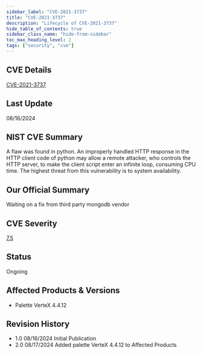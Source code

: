 ```yaml
---
sidebar_label: "CVE-2021-3737"
title: "CVE-2021-3737"
description: "Lifecycle of CVE-2021-3737"
hide_table_of_contents: true
sidebar_class_name: "hide-from-sidebar"
toc_max_heading_level: 2
tags: ["security", "cve"]
---
```


## CVE Details

[CVE-2021-3737](https://nvd.nist.gov/vuln/detail/CVE-2021-3737)

## Last Update

08/16/2024

## NIST CVE Summary

A flaw was found in python. An improperly handled HTTP response in the HTTP client code of python may allow a remote
attacker, who controls the HTTP server, to make the client script enter an infinite loop, consuming CPU time. The
highest threat from this vulnerability is to system availability.

## Our Official Summary

Waiting on a fix from third party mongodb vendor

## CVE Severity

[7.5](https://nvd.nist.gov/vuln/detail/CVE-2021-3737)

## Status

Ongoing

## Affected Products & Versions

- Palette VerteX 4.4.12

## Revision History

- 1.0 08/16/2024 Initial Publication
- 2.0 08/17/2024 Added palette VerteX 4.4.12 to Affected Products
